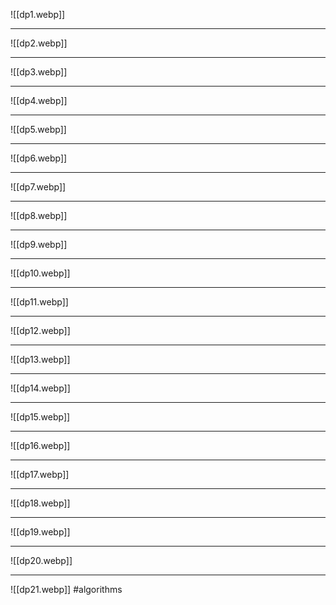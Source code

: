 ![[dp1.webp]]
***
![[dp2.webp]]
***
![[dp3.webp]]
***
![[dp4.webp]]
***
![[dp5.webp]]
***
![[dp6.webp]]
***
![[dp7.webp]]
***
![[dp8.webp]]
***
![[dp9.webp]]
***
![[dp10.webp]]
***
![[dp11.webp]]
***
![[dp12.webp]]
***
![[dp13.webp]]
***
![[dp14.webp]]
***
![[dp15.webp]]
***
![[dp16.webp]]
***
![[dp17.webp]]
***
![[dp18.webp]]
***
![[dp19.webp]]
***
![[dp20.webp]]
***
![[dp21.webp]]
#algorithms 